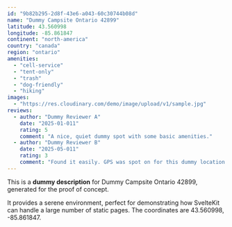 ```yaml
---
id: "9b82b295-2d8f-43e6-a043-60c30744b08d"
name: "Dummy Campsite Ontario 42899"
latitude: 43.560998
longitude: -85.861847
continent: "north-america"
country: "canada"
region: "ontario"
amenities:
  - "cell-service"
  - "tent-only"
  - "trash"
  - "dog-friendly"
  - "hiking"
images:
  - "https://res.cloudinary.com/demo/image/upload/v1/sample.jpg"
reviews:
  - author: "Dummy Reviewer A"
    date: "2025-01-011"
    rating: 5
    comment: "A nice, quiet dummy spot with some basic amenities."
  - author: "Dummy Reviewer B"
    date: "2025-05-011"
    rating: 3
    comment: "Found it easily. GPS was spot on for this dummy location."
---
```


This is a **dummy description** for Dummy Campsite Ontario 42899, generated for the proof of concept.

It provides a serene environment, perfect for demonstrating how SvelteKit can handle a large number of static pages. The coordinates are 43.560998, -85.861847.
